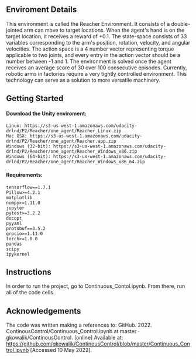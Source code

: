 
## Enviroment Details

This environment is called the Reacher Environment. It consists of a double-jointed arm can move to target locations. When the agent's hand is on the target location, it receives a reward of +0.1. The state-space consists of 33 variables corresponding to the arm's position, rotation, velocity, and angular velocities. The action space is a 4 number vector representing torque applicable to two joints, and every entry in the action vector should be a number between -1 and 1. The environment is solved once the agent receives an average score of 30 over 100 consecutive episodes. Currently, robotic arms in factories require a very tightly controlled environment. This technology can serve as a solution to more versatile machinery.

## Getting Started

#### Download the Unity enviroment:
    Linux: https://s3-us-west-1.amazonaws.com/udacity-drlnd/P2/Reacher/one_agent/Reacher_Linux.zip    
    Mac OSX: https://s3-us-west-1.amazonaws.com/udacity-drlnd/P2/Reacher/one_agent/Reacher.app.zip    
    Windows (32-bit): https://s3-us-west-1.amazonaws.com/udacity-drlnd/P2/Reacher/one_agent/Reacher_Windows_x86.zip    
    Windows (64-bit): https://s3-us-west-1.amazonaws.com/udacity-drlnd/P2/Reacher/one_agent/Reacher_Windows_x86_64.zip    
            
#### Requirements:    
    tensorflow==1.7.1    
    Pillow>=4.2.1    
    matplotlib    
    numpy>=1.11.0    
    jupyter    
    pytest>=3.2.2    
    docopt    
    pyyaml    
    protobuf==3.5.2    
    grpcio==1.11.0    
    torch>=1.0.0    
    pandas    
    scipy    
    ipykernel    
    

## Instructions

In order to run the project, go to Continuous_Contol.ipynb. From there, run all of the code cells.

## Acknowledgements

The code was written making a references to:
GitHub. 2022. ContinousControl/Continuous_Control.ipynb at master · gkowalik/ContinousControl. [online] Available at: <https://github.com/gkowalik/ContinousControl/blob/master/Continuous_Control.ipynb> [Accessed 10 May 2022].

